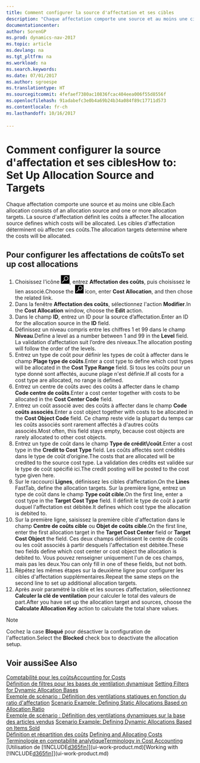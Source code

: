 ```yaml
---
title: Comment configurer la source d'affectation et ses cibles
description: "Chaque affectation comporte une source et au moins une cible. La source d'affectation définit les coûts à affecter. Les cibles d'affectation déterminent où affecter ces coûts."
documentationcenter: 
author: SorenGP
ms.prod: dynamics-nav-2017
ms.topic: article
ms.devlang: na
ms.tgt_pltfrm: na
ms.workload: na
ms.search.keywords: 
ms.date: 07/01/2017
ms.author: sgroespe
ms.translationtype: HT
ms.sourcegitcommit: 4fefaef7380ac10836fcac404eea006f55d8556f
ms.openlocfilehash: 91adabefc3e0b4a69b24b34a084f89c17711d573
ms.contentlocale: fr-ch
ms.lasthandoff: 10/16/2017

---
```

# <a name="how-to-set-up-allocation-source-and-targets"></a><span data-ttu-id="698e1-105">Comment configurer la source d'affectation et ses cibles</span><span class="sxs-lookup"><span data-stu-id="698e1-105">How to: Set Up Allocation Source and Targets</span></span>
<span data-ttu-id="698e1-106">Chaque affectation comporte une source et au moins une cible.</span><span class="sxs-lookup"><span data-stu-id="698e1-106">Each allocation consists of an allocation source and one or more allocation targets.</span></span> <span data-ttu-id="698e1-107">La source d'affectation définit les coûts à affecter.</span><span class="sxs-lookup"><span data-stu-id="698e1-107">The allocation source defines which costs will be allocated.</span></span> <span data-ttu-id="698e1-108">Les cibles d'affectation déterminent où affecter ces coûts.</span><span class="sxs-lookup"><span data-stu-id="698e1-108">The allocation targets determine where the costs will be allocated.</span></span>  

## <a name="to-set-up-cost-allocations"></a><span data-ttu-id="698e1-109">Pour configurer les affectations de coûts</span><span class="sxs-lookup"><span data-stu-id="698e1-109">To set up cost allocations</span></span>  
1.  <span data-ttu-id="698e1-110">Choisissez l'icône ![Page ou état pour la recherche](media/ui-search/search_small.png "icône Page ou état pour la recherche"), entrez **Affectation des coûts**, puis choisissez le lien associé.</span><span class="sxs-lookup"><span data-stu-id="698e1-110">Choose the ![Search for Page or Report](media/ui-search/search_small.png "Search for Page or Report icon") icon, enter **Cost Allocation**, and then chose the related link.</span></span>  
2.  <span data-ttu-id="698e1-111">Dans la fenêtre **Affectation des coûts**, sélectionnez l'action **Modifier**.</span><span class="sxs-lookup"><span data-stu-id="698e1-111">In the **Cost Allocation** window, choose the **Edit** action.</span></span>  
3.  <span data-ttu-id="698e1-112">Dans le champ **ID**, entrez un ID pour la source d’affectation.</span><span class="sxs-lookup"><span data-stu-id="698e1-112">Enter an ID for the allocation source in the **ID** field.</span></span>  
4.  <span data-ttu-id="698e1-113">Définissez un niveau compris entre les chiffres 1 et 99 dans le champ **Niveau**.</span><span class="sxs-lookup"><span data-stu-id="698e1-113">Define a level as a number between 1 and 99 in the **Level** field.</span></span> <span data-ttu-id="698e1-114">La validation d’affectation suit l’ordre des niveaux.</span><span class="sxs-lookup"><span data-stu-id="698e1-114">The allocation posting will follow the order of the levels.</span></span>  
5.  <span data-ttu-id="698e1-115">Entrez un type de coût pour définir les types de coût à affecter dans le champ **Plage type de coûts**.</span><span class="sxs-lookup"><span data-stu-id="698e1-115">Enter a cost type to define which cost types will be allocated in the **Cost Type Range** field.</span></span> <span data-ttu-id="698e1-116">Si tous les coûts pour un type donné sont affectés, aucune plage n'est définie.</span><span class="sxs-lookup"><span data-stu-id="698e1-116">If all costs for a cost type are allocated, no range is defined.</span></span>  
6.  <span data-ttu-id="698e1-117">Entrez un centre de coûts avec des coûts à affecter dans le champ **Code centre de coûts**.</span><span class="sxs-lookup"><span data-stu-id="698e1-117">Enter a cost center together with costs to be allocated in the **Cost Center Code** field.</span></span>  
7.  <span data-ttu-id="698e1-118">Entrez un coût associé avec des coûts à affecter dans le champ **Code coûts associés**.</span><span class="sxs-lookup"><span data-stu-id="698e1-118">Enter a cost object together with costs to be allocated in the **Cost Object Code** field.</span></span> <span data-ttu-id="698e1-119">Ce champ reste vide la plupart du temps car les coûts associés sont rarement affectés à d'autres coûts associés.</span><span class="sxs-lookup"><span data-stu-id="698e1-119">Most often, this field stays empty, because cost objects are rarely allocated to other cost objects.</span></span>  
8.  <span data-ttu-id="698e1-120">Entrez un type de coût dans le champ **Type de crédit\\\/coût**.</span><span class="sxs-lookup"><span data-stu-id="698e1-120">Enter a cost type in the **Credit to Cost Type** field.</span></span> <span data-ttu-id="698e1-121">Les coûts affectés sont crédités dans le type de coût d’origine.</span><span class="sxs-lookup"><span data-stu-id="698e1-121">The costs that are allocated will be credited to the source cost type.</span></span> <span data-ttu-id="698e1-122">La validation des crédits est validée sur le type de coût spécifié ici.</span><span class="sxs-lookup"><span data-stu-id="698e1-122">The credit posting will be posted to the cost type given here.</span></span>  
9. <span data-ttu-id="698e1-123">Sur le raccourci **Lignes**, définissez les cibles d’affectation.</span><span class="sxs-lookup"><span data-stu-id="698e1-123">On the **Lines** FastTab, define the allocation targets.</span></span> <span data-ttu-id="698e1-124">Sur la première ligne, entrez un type de coût dans le champ **Type coût cible**.</span><span class="sxs-lookup"><span data-stu-id="698e1-124">On the first line, enter a cost type in the **Target Cost Type** field.</span></span> <span data-ttu-id="698e1-125">Il définit le type de coût à partir duquel l'affectation est débitée.</span><span class="sxs-lookup"><span data-stu-id="698e1-125">It defines which cost type the allocation is debited to.</span></span>  
10. <span data-ttu-id="698e1-126">Sur la première ligne, saisissez la première cible d'affectation dans le champ **Centre de coûts cible** ou **Objet de coûts cible**.</span><span class="sxs-lookup"><span data-stu-id="698e1-126">On the first line, enter the first allocation target in the **Target Cost Center** field or **Target Cost Object** the field.</span></span> <span data-ttu-id="698e1-127">Ces deux champs définissent le centre de coûts ou les coût associés à partir desquels l'affectation est débitée.</span><span class="sxs-lookup"><span data-stu-id="698e1-127">These two fields define which cost center or cost object the allocation is debited to.</span></span> <span data-ttu-id="698e1-128">Vous pouvez renseigner uniquement l'un de ces champs, mais pas les deux.</span><span class="sxs-lookup"><span data-stu-id="698e1-128">You can only fill in one of these fields, but not both.</span></span>  
11. <span data-ttu-id="698e1-129">Répétez les mêmes étapes sur la deuxième ligne pour configurer les cibles d'affectation supplémentaires.</span><span class="sxs-lookup"><span data-stu-id="698e1-129">Repeat the same steps on the second line to set up additional allocation targets.</span></span>  
12. <span data-ttu-id="698e1-130">Après avoir paramétré la cible et les sources d’affectation, sélectionnez **Calculer la clé de ventilation** pour calculer le total des valeurs de part.</span><span class="sxs-lookup"><span data-stu-id="698e1-130">After you have set up the allocation target and sources, choose the **Calculate Allocation Key** action to calculate the total share values.</span></span>  

> [!NOTE]  
>  <span data-ttu-id="698e1-131">Cochez la case **Bloqué** pour désactiver la configuration de l'affectation.</span><span class="sxs-lookup"><span data-stu-id="698e1-131">Select the **Blocked** check box to deactivate the allocation setup.</span></span>  

## <a name="see-also"></a><span data-ttu-id="698e1-132">Voir aussi</span><span class="sxs-lookup"><span data-stu-id="698e1-132">See Also</span></span>  
[<span data-ttu-id="698e1-133">Comptabilité pour les coûts</span><span class="sxs-lookup"><span data-stu-id="698e1-133">Accounting for Costs</span></span>](finance-manage-cost-accounting.md)  
 <span data-ttu-id="698e1-134">[Définition de filtres pour les bases de ventilation dynamique](finance-setting-filters-for-dynamic-allocation-bases.md) </span><span class="sxs-lookup"><span data-stu-id="698e1-134">[Setting Filters for Dynamic Allocation Bases](finance-setting-filters-for-dynamic-allocation-bases.md) </span></span>  
 <span data-ttu-id="698e1-135">[Exemple de scénario : Définition des ventilations statiques en fonction du ratio d'affectation](finance-scenario-example-defining-static-allocations-based-on-allocation-ratio.md) </span><span class="sxs-lookup"><span data-stu-id="698e1-135">[Scenario Example: Defining Static Allocations Based on Allocation Ratio](finance-scenario-example-defining-static-allocations-based-on-allocation-ratio.md) </span></span>  
 <span data-ttu-id="698e1-136">[Exemple de scénario : Définition des ventilations dynamiques sur la base des articles vendus](finance-scenario-example-defining-dynamic-allocations-based-on-items-sold.md) </span><span class="sxs-lookup"><span data-stu-id="698e1-136">[Scenario Example: Defining Dynamic Allocations Based on Items Sold](finance-scenario-example-defining-dynamic-allocations-based-on-items-sold.md) </span></span>  
 <span data-ttu-id="698e1-137">[Définition et répartition des coûts](finance-define-and-allocate-costs.md) </span><span class="sxs-lookup"><span data-stu-id="698e1-137">[Defining and Allocating Costs](finance-define-and-allocate-costs.md) </span></span>  
 [<span data-ttu-id="698e1-138">Terminologie en comptabilité analytique</span><span class="sxs-lookup"><span data-stu-id="698e1-138">Terminology in Cost Accounting</span></span>](finance-terminology-in-cost-accounting.md)  
 <span data-ttu-id="698e1-139">[Utilisation de [!INCLUDE[d365fin](includes/d365fin_md.md)]](ui-work-product.md)</span><span class="sxs-lookup"><span data-stu-id="698e1-139">[Working with [!INCLUDE[d365fin](includes/d365fin_md.md)]](ui-work-product.md)</span></span>

